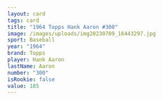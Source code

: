 ```yaml
---
layout: card
tags: card
title: "1964 Topps Hank Aaron #300"
image: /images/uploads/img20230709_16443297.jpg
sport: Baseball
year: "1964"
brand: Topps
player: Hank Aaron
lastName: Aaron
number: "300"
isRookie: false
value: 185
---
```

